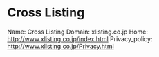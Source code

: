 
# Cross Listing

Name: Cross Listing
Domain: xlisting.co.jp
Home: http://www.xlisting.co.jp/index.html
Privacy_policy: http://www.xlisting.co.jp/Privacy.html

